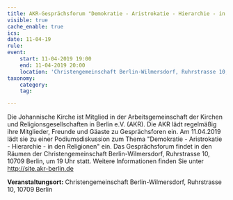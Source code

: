 ```yaml
---
title: AKR-Gesprächsforum "Demokratie - Aristrokatie - Hierarchie - in den Religionen"
visible: true
cache_enable: true
ics: 
date: 11-04-19
rule: 
event:
	start: 11-04-2019 19:00
	end: 11-04-2019 20:00
	location: 'Christengemeinschaft Berlin-Wilmersdorf, Ruhrstrasse 10, 10709 Berlin'
taxonomy:
	category: 
	tag: 

---
```

Die Johannische Kirche ist Mitglied in der Arbeitsgemeinschaft der Kirchen und Religionsgesellschaften in Berlin e.V. (AKR). Die AKR lädt regelmäßig ihre Mitglieder, Freunde und Gäaste zu Gesprächsforen ein. Am 11.04.2019 lädt sie zu einer Podiumsdiskussion zum Thema "Demokratie - Aristrokatie - Hierarchie - in den Religionen" ein. Das Gesprächsforum findet in den Räumen der Christengemeinschaft Berlin-Wilmersdorf, Ruhrstrasse 10, 10709 Berlin, um 19 Uhr statt. Weitere Informationen finden Sie unter http://site.akr-berlin.de


**Veranstaltungsort:** Christengemeinschaft Berlin-Wilmersdorf, Ruhrstrasse 10, 10709 Berlin


